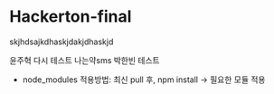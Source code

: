 # Hackerton-final

skjhdsajkdhaskjdakjdhaskjd

윤주혁 다시 테스트
나는약sms
박한빈 테스트

- node_modules 적용방법: 최신 pull 후, npm install -> 필요한 모듈 적용
